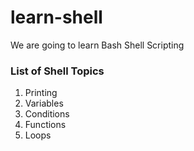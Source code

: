 # learn-shell

We are going to learn Bash Shell Scripting

### List of Shell Topics 

1. Printing 
2. Variables
3. Conditions
4. Functions
5. Loops

